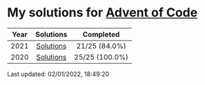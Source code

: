 # My solutions for [Advent of Code](https://adventofcode.com)

| Year | Solutions | Completed |
|:---:|:---:|:---:|
| 2021 | [Solutions](./2021) | 21/25 (84.0%) |
| 2020 | [Solutions](./2020) | 25/25 (100.0%) |

Last updated: 02/01/2022, 18:49:20